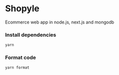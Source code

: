 # Shopyle

Ecommerce web app in node.js, next.js and mongodb

### Install dependencies

```bash
yarn
```

### Format code

```bash
yarn format
```

